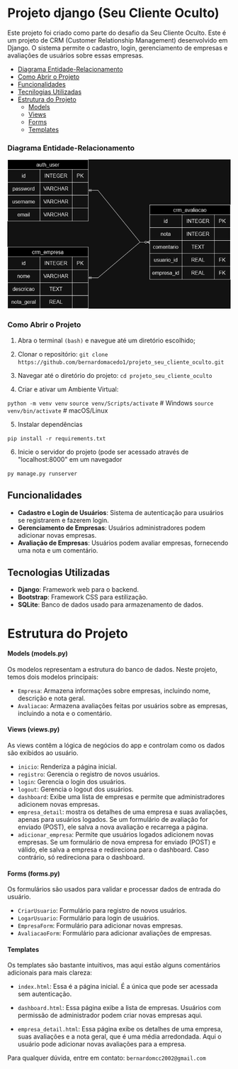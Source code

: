 # Projeto django (Seu Cliente Oculto)

Este projeto foi criado como parte do desafio da Seu Cliente Oculto. Este é um projeto de CRM (Customer Relationship Management) desenvolvido em Django. O sistema permite o cadastro, login, gerenciamento de empresas e avaliações de usuários sobre essas empresas.

 - [Diagrama Entidade-Relacionamento](#Diagrama-Entidade---Relacionamento)
 - [Como Abrir o Projeto](#Como-Abrir-o-Projeto)
 - [Funcionalidades](#Funcionalidades)
 - [Tecnilogias Utilizadas](#Tecnologias-Utilizadas)
 - [Estrutura do Projeto](#Estrutura-do-Projeto)
    - [Models](#Models)
    - [Views](#Views)
    - [Forms](#Forms)
    - [Templates](#Templates)

### Diagrama Entidade-Relacionamento

![](./Diagrama.png)

### Como Abrir o Projeto

1. Abra o terminal `(bash)` e navegue até um diretório escolhido;

2. Clonar o repositório:
  `git clone https://github.com/bernardomacedo1/projeto_seu_cliente_oculto.git`

3. Navegar até o diretório do projeto:
  `cd projeto_seu_cliente_oculto`
  
4. Criar e ativar um Ambiente Virtual:
   
  `python -m venv venv`
  `source venv/Scripts/activate`  # Windows
  `source venv/bin/activate`  # macOS/Linux

5. Instalar dependências

  `pip install -r requirements.txt`

6. Inicie o servidor do projeto (pode ser acessado através de "localhost:8000" em um navegador

  `py manage.py runserver`

## Funcionalidades

- **Cadastro e Login de Usuários**: Sistema de autenticação para usuários se registrarem e fazerem login.
- **Gerenciamento de Empresas**: Usuários administradores podem adicionar novas empresas.
- **Avaliação de Empresas**: Usuários podem avaliar empresas, fornecendo uma nota e um comentário.

## Tecnologias Utilizadas

- **Django**: Framework web para o backend.
- **Bootstrap**: Framework CSS para estilização.
- **SQLite**: Banco de dados usado para armazenamento de dados.

# Estrutura do Projeto

#### Models (models.py)

Os modelos representam a estrutura do banco de dados. Neste projeto, temos dois modelos principais:

- `Empresa`: Armazena informações sobre empresas, incluindo nome, descrição e nota geral.
- `Avaliacao`: Armazena avaliações feitas por usuários sobre as empresas, incluindo a nota e o comentário.

#### Views (views.py)

As views contêm a lógica de negócios do app e controlam como os dados são exibidos ao usuário.

- `inicio`: Renderiza a página inicial.
- `registro`: Gerencia o registro de novos usuários.
- `login`: Gerencia o login dos usuários.
- `logout`: Gerencia o logout dos usuários.
- `dashboard`: Exibe uma lista de empresas e permite que administradores adicionem novas empresas.
- `empresa_detail`: mostra os detalhes de uma empresa e suas avaliações, apenas para usuários logados. Se um formulário de avaliação for enviado (POST), ele salva a nova avaliação e recarrega a página.
- `adicionar_empresa`: Permite que usuários logados adicionem novas empresas. Se um formulário de nova empresa for enviado (POST) e válido, ele salva a empresa e redireciona para o dashboard. Caso contrário, só redireciona para o dashboard.

#### Forms (forms.py)

Os formulários são usados para validar e processar dados de entrada do usuário.

- `CriarUsuario`: Formulário para registro de novos usuários.
- `LogarUsuario`: Formulário para login de usuários.
- `EmpresaForm`: Formulário para adicionar novas empresas.
- `AvaliacaoForm`: Formulário para adicionar avaliações de empresas.

#### Templates

Os templates são bastante intuitivos, mas aqui estão alguns comentários adicionais para mais clareza:

- `index.html`: Essa é a página inicial. É a única que pode ser acessada sem autenticação.

- `dashboard.html`: Essa página exibe a lista de empresas. Usuários com permissão de administrador podem criar novas empresas aqui.

- `empresa_detail.html`: Essa página exibe os detalhes de uma empresa, suas avaliações e a nota geral, que é uma média arredondada. Aqui o usuário pode adicionar novas avaliações para a empresa.

Para qualquer dúvida, entre em contato: `bernardomcc2002@gmail.com`
